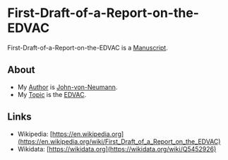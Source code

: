 # First-Draft-of-a-Report-on-the-EDVAC

First-Draft-of-a-Report-on-the-EDVAC is a [Manuscript](700063.md).

## About

- My [Author](600098.md) is [John-von-Neumann](70000061.md).
- My [Topic](600051.md) is the [EDVAC](201000020.md).

## Links

- Wikipedia: [https://en.wikipedia.org](https://en.wikipedia.org/wiki/First_Draft_of_a_Report_on_the_EDVAC)
- Wikidata: [https://wikidata.org](https://wikidata.org/wiki/Q5452926)
